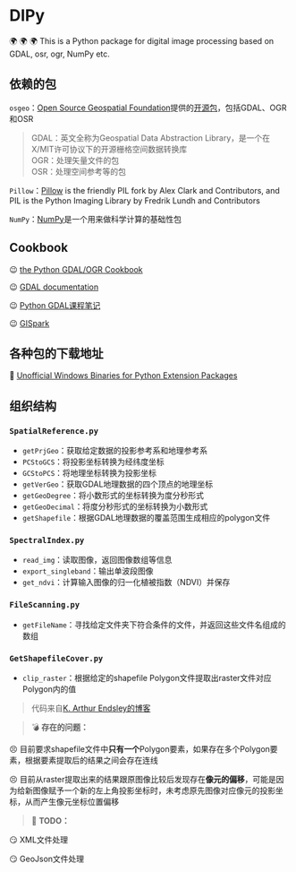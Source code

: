 # DIPy
:earth_africa: :earth_africa: :earth_africa: This is a Python package for digital image processing based on GDAL, osr, ogr, NumPy etc.  

## 依赖的包  

`osgeo`：[Open Source Geospatial Foundation](https://www.osgeo.org/)提供的[开源包](https://github.com/OSGeo)，包括GDAL、OGR和OSR  

   > GDAL：英文全称为Geospatial Data Abstraction Library，是一个在X/MIT许可协议下的开源栅格空间数据转换库  
   > OGR：处理矢量文件的包  
   > OSR：处理空间参考等的包 

`Pillow`：[Pillow](https://github.com/python-pillow/Pillow)  is the friendly PIL fork by Alex Clark and Contributors, and PIL is the Python Imaging Library by Fredrik Lundh and Contributors  

`NumPy`：[NumPy](https://numpy.org/)是一个用来做科学计算的基础性包  

## Cookbook  

:wink: [the Python GDAL/OGR Cookbook](https://pcjericks.github.io/py-gdalogr-cookbook/)  

:wink: [GDAL documentation](https://gdal.org/#)  

:wink: [Python GDAL课程笔记](https://www.osgeo.cn/python_gdal_utah_tutorial/index.html)  

:wink: [GISpark](https://gispark.readthedocs.io/zh_CN/latest/index.html)  


## 各种包的下载地址  

:beginner: [Unofficial Windows Binaries for Python Extension Packages](https://www.lfd.uci.edu/~gohlke/pythonlibs/)  

## 组织结构  

###  `SpatialReference.py`  

  * `getPrjGeo`：获取给定数据的投影参考系和地理参考系 
  * `PCStoGCS`：将投影坐标转换为经纬度坐标 
  * `GCStoPCS`：将地理坐标转换为投影坐标
  * `getVerGeo`：获取GDAL地理数据的四个顶点的地理坐标
  * `getGeoDegree`：将小数形式的坐标转换为度分秒形式
  * `getGeoDecimal`：将度分秒形式的坐标转换为小数形式
  * `getShapefile`：根据GDAL地理数据的覆盖范围生成相应的polygon文件
  
### `SpectralIndex.py`  

  * `read_img`：读取图像，返回图像数组等信息
  * `export_singleband`：输出单波段图像
  * `get_ndvi`：计算输入图像的归一化植被指数（NDVI）并保存
  
### `FileScanning.py`  

  * `getFileName`：寻找给定文件夹下符合条件的文件，并返回这些文件名组成的数组

### `GetShapefileCover.py`  

  * `clip_raster`：根据给定的shapefile Polygon文件提取出raster文件对应Polygon内的值  
  > 代码来自[K. Arthur Endsley的博客](http://karthur.org/2015/clipping-rasters-in-python.html)
  
> :bomb: **存在的问题：**  

  :persevere: 目前要求shapefile文件中**只有一个**Polygon要素，如果存在多个Polygon要素，根据要素提取后的结果之间会存在连线  
  
  :persevere: 目前从raster提取出来的结果跟原图像比较后发现存在**像元的偏移**，可能是因为给新图像赋予一个新的左上角投影坐标时，未考虑原先图像对应像元的投影坐标，从而产生像元坐标位置偏移
  
> :bookmark: **TODO：**  

:smirk: XML文件处理  

:smirk: GeoJson文件处理
